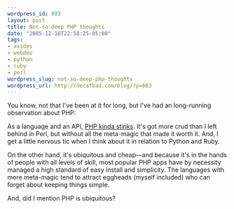 ```yaml
--- 
wordpress_id: 803
layout: post
title: Not-so-deep PHP thoughts
date: "2005-12-18T22:50:25-05:00"
tags: 
- asides
- webdev
- python
- ruby
- perl
wordpress_slug: not-so-deep-php-thoughts
wordpress_url: http://decafbad.com/blog/?p=803
---
```

You know, not that I've been at it for long, but I've had an long-running observation about PHP:

As a language and an API, [PHP kinda stinks][ps].  It's got more crud than I left behind in Perl, but without all the meta-magic that made it worth it.  And, I get a little nervous tic when I think about it in relation to Python and Ruby.

On the other hand, it's ubiquitous and cheap—and because it's in the hands of people with all levels of skill, most popular PHP apps have by necessity managed a high standard of easy install and simplicity.  The languages with more meta-magic tend to attract eggheads (myself included) who can forget about keeping things simple.

And, did I mention PHP is ubiquitous?

<!-- tags: php webdev perl python ruby -->

[ps]: http://www.netalive.org/swsu/archives/2004/09/why_php_still_s.html
